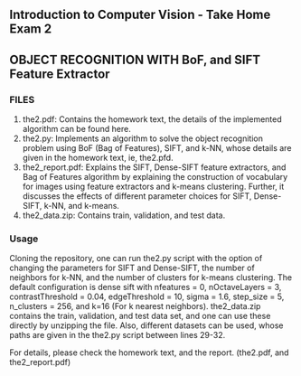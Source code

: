 ## Introduction to Computer Vision - Take Home Exam 2

## OBJECT RECOGNITION WITH BoF, and SIFT Feature Extractor

### FILES
1. the2.pdf: Contains the homework text, the details of the implemented algorithm can be found here.
2. the2.py: Implements an algorithm to solve the object recognition problem using BoF (Bag of Features), SIFT, and k-NN, whose details are given in the homework text, ie, the2.pfd.
3. the2_report.pdf: Explains the SIFT, Dense-SIFT feature extractors, and Bag of Features algorithm by explaining the construction of vocabulary for images using feature extractors and k-means clustering. Further, it discusses the effects of different parameter choices for SIFT, Dense-SIFT, k-NN, and k-means.
4. the2_data.zip: Contains train, validation, and test data. 

### Usage

Cloning the repository, one can run the2.py script with the option of changing the parameters for SIFT and Dense-SIFT, the number of neighbors for k-NN, and the number of clusters for k-means clustering. The default configuration is dense sift with nfeatures = 0, nOctaveLayers = 3, contrastThreshold = 0.04, edgeThreshold = 10, sigma = 1.6, step_size = 5, n_clusters = 256, and k=16 (For k nearest neighbors). the2_data.zip contains the train, validation, and test data set, and one can use these directly by unzipping the file. Also, different datasets can be used, whose paths are given in the the2.py script between lines 29-32.

For details, please check the homework text, and the report. (the2.pdf, and the2_report.pdf)


